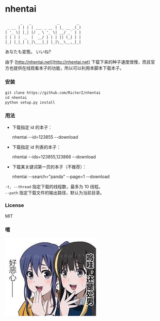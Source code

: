 nhentai
=======
           _   _            _        _
     _ __ | | | | ___ _ __ | |_ __ _(_)
    | '_ \| |_| |/ _ \ '_ \| __/ _` | |
    | | | |  _  |  __/ | | | || (_| | |
    |_| |_|_| |_|\___|_| |_|\__\__,_|_|

あなたも変態。 いいね?  

由于 [http://nhentai.net](http://nhentai.net) 下载下来的种子速度很慢，而且官方也提供在线观看本子的功能，所以可以利用本脚本下载本子。
### 安装

    git clone https://github.com/RicterZ/nhentai
    cd nhentai
    python setup.py install
    

### 用法
+ 下载指定 id 的本子：


    nhentai --id=123855 --download


+ 下载指定 id 列表的本子：


    nhentai --ids=123855,123866 --download
    

+ 下载某关键词第一页的本子（不推荐）：


    nhentai --search="panda" --page=1 --download


`-t, --thread` 指定下载的线程数，最多为 10 线程。  
`--path` 指定下载文件的输出路径，默认为当前目录。  

### License  
MIT

### 噫
![](./image.jpg)